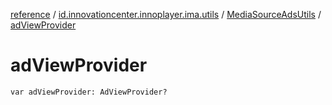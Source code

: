 [reference](../../index.md) / [id.innovationcenter.innoplayer.ima.utils](../index.md) / [MediaSourceAdsUtils](index.md) / [adViewProvider](./ad-view-provider.md)

# adViewProvider

`var adViewProvider: AdViewProvider?`